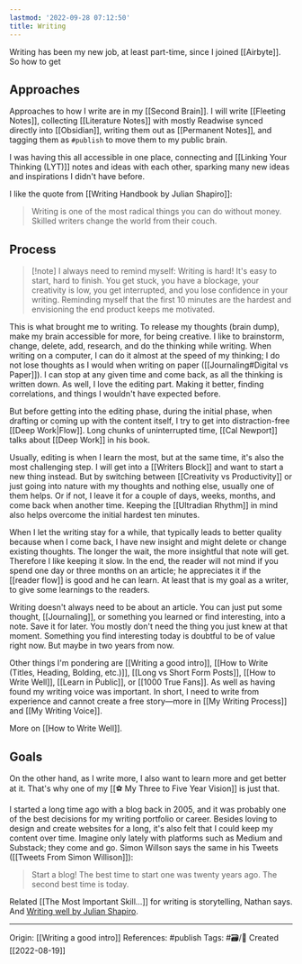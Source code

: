 ```yaml
---
lastmod: '2022-09-28 07:12:50'
title: Writing
---
```


Writing has been my new job, at least part-time, since I joined [[Airbyte]]. So how to get 

## Approaches
Approaches to how I write are in my [[Second Brain]]. I will write [[Fleeting Notes]], collecting [[Literature Notes]] with mostly Readwise synced directly into [[Obsidian]], writing them out as [[Permanent Notes]], and tagging them as `#publish` to move them to my public brain.

I was having this all accessible in one place, connecting and [[Linking Your Thinking (LYT)]] notes and ideas with each other, sparking many new ideas and inspirations I didn't have before.

I like the quote from [[Writing Handbook by Julian Shapiro]]:
> Writing is one of the most radical things you can do without money. Skilled writers change the world from their couch. 

## Process 
> [!note] I always need to remind myself:
> Writing is hard! It's easy to start, hard to finish. You get stuck, you have a blockage, your creativity is low, you get interrupted, and you lose confidence in your writing. Reminding myself that the first 10 minutes are the hardest and envisioning the end product keeps me motivated.

This is what brought me to writing. To release my thoughts (brain dump), make my brain accessible for more, for being creative. I like to brainstorm, change, delete, add, research, and do the thinking while writing. When writing on a computer, I can do it almost at the speed of my thinking; I do not lose thoughts as I would when writing on paper ([[Journaling#Digital vs Paper]]). I can stop at any given time and come back, as all the thinking is written down. As well, I love the editing part. Making it better, finding correlations, and things I wouldn't have expected before. 

But before getting into the editing phase, during the initial phase, when drafting or coming up with the content itself, I try to get into distraction-free [[Deep Work|Flow]]. Long chunks of uninterrupted time, [[Cal Newport]] talks about [[Deep Work]] in his book.

Usually, editing is when I learn the most, but at the same time, it's also the most challenging step. I will get into a [[Writers Block]] and want to start a new thing instead. But by switching between [[Creativity vs Productivity]] or just going into nature with my thoughts and nothing else, usually one of them helps. Or if not, I leave it for a couple of days, weeks, months, and come back when another time. Keeping the [[Ultradian Rhythm]] in mind also helps overcome the initial hardest ten minutes. 

When I let the writing stay for a while, that typically leads to better quality because when I come back, I have new insight and might delete or change existing thoughts. The longer the wait, the more insightful that note will get. Therefore I like keeping it slow. In the end, the reader will not mind if you spend one day or three months on an article; he appreciates it if the [[reader flow]] is good and he can learn. At least that is my goal as a writer, to give some learnings to the readers.

Writing doesn't always need to be about an article. You can just put some thought, [[Journaling]], or something you learned or find interesting, into a note. Save it for later. You mostly don't need the thing you just knew at that moment. Something you find interesting today is doubtful to be of value right now. But maybe in two years from now.

Other things I'm pondering are [[Writing a good intro]], [[How to Write (Titles, Heading, Bolding, etc.)]], [[Long vs Short Form Posts]], [[How to Write Well]], [[Learn in Public]], or [[1000 True Fans]]. As well as having found my writing voice was important. In short, I need to write from experience and cannot create a free story—more in [[My Writing Process]] and [[My Writing Voice]].

More on [[How to Write Well]].

## Goals
On the other hand, as I write more, I also want to learn more and get better at it. That's why one of my [[⚽️  My Three to Five Year Vision]] is just that. 

I started a long time ago with a blog back in 2005, and it was probably one of the best decisions for my writing portfolio or career. Besides loving to design and create websites for a long, it's also felt that I could keep my content over time. Imagine only lately with platforms such as Medium and Substack; they come and go. Simon Willson says the same in his Tweets ([[Tweets From Simon Willison]]):
> Start a blog! The best time to start one was twenty years ago. The second best time is today.

Related [[The Most Important Skill...]] for writing is storytelling, Nathan says. And [Writing well by Julian Shapiro](https://www.julian.com/guide/write/intro).

---
Origin: [[Writing a good intro]]
References: #publish 
Tags: #🗃/🌳 
Created [[2022-08-19]]